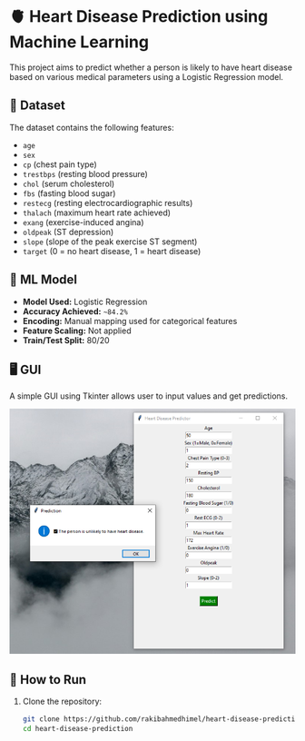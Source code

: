 # 🫀 Heart Disease Prediction using Machine Learning

This project aims to predict whether a person is likely to have heart disease based on various medical parameters using a Logistic Regression model.

## 📁 Dataset
The dataset contains the following features:
- `age`
- `sex`
- `cp` (chest pain type)
- `trestbps` (resting blood pressure)
- `chol` (serum cholesterol)
- `fbs` (fasting blood sugar)
- `restecg` (resting electrocardiographic results)
- `thalach` (maximum heart rate achieved)
- `exang` (exercise-induced angina)
- `oldpeak` (ST depression)
- `slope` (slope of the peak exercise ST segment)
- `target` (0 = no heart disease, 1 = heart disease)

## 🧠 ML Model
- **Model Used:** Logistic Regression
- **Accuracy Achieved:** `~84.2%`
- **Encoding:** Manual mapping used for categorical features
- **Feature Scaling:** Not applied
- **Train/Test Split:** 80/20

## 🖥️ GUI
A simple GUI using Tkinter allows user to input values and get predictions.

![Heart Disease Prediction](Screenshots/gui1.png)

## 🧪 How to Run
1. Clone the repository:
   ```bash
   git clone https://github.com/rakibahmedhimel/heart-disease-prediction.git
   cd heart-disease-prediction
